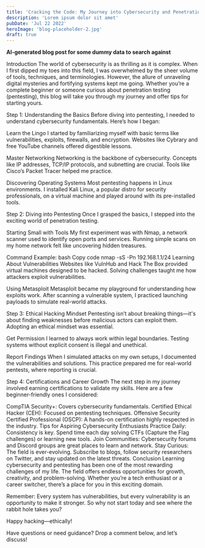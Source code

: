 ```yaml
---
title: 'Cracking the Code: My Journey into Cybersecurity and Penetration Testing'
description: 'Lorem ipsum dolor sit amet'
pubDate: 'Jul 22 2022'
heroImage: 'blog-placeholder-2.jpg'
draft: true
---
```


**AI-generated blog post for some dummy data to search against**

Introduction
The world of cybersecurity is as thrilling as it is complex. When I first dipped my toes into this field, I was overwhelmed by the sheer volume of tools, techniques, and terminologies. However, the allure of unraveling digital mysteries and fortifying systems kept me going. Whether you’re a complete beginner or someone curious about penetration testing (pentesting), this blog will take you through my journey and offer tips for starting yours.

Step 1: Understanding the Basics
Before diving into pentesting, I needed to understand cybersecurity fundamentals. Here’s how I began:

Learn the Lingo
I started by familiarizing myself with basic terms like vulnerabilities, exploits, firewalls, and encryption. Websites like Cybrary and free YouTube channels offered digestible lessons.

Master Networking
Networking is the backbone of cybersecurity. Concepts like IP addresses, TCP/IP protocols, and subnetting are crucial. Tools like Cisco’s Packet Tracer helped me practice.

Discovering Operating Systems
Most pentesting happens in Linux environments. I installed Kali Linux, a popular distro for security professionals, on a virtual machine and played around with its pre-installed tools.

Step 2: Diving into Pentesting
Once I grasped the basics, I stepped into the exciting world of penetration testing.

Starting Small with Tools
My first experiment was with Nmap, a network scanner used to identify open ports and services. Running simple scans on my home network felt like uncovering hidden treasures.

Command Example:
bash
Copy code
nmap -sS -Pn 192.168.1.1/24
Learning About Vulnerabilities
Websites like VulnHub and Hack The Box provided virtual machines designed to be hacked. Solving challenges taught me how attackers exploit vulnerabilities.

Using Metasploit
Metasploit became my playground for understanding how exploits work. After scanning a vulnerable system, I practiced launching payloads to simulate real-world attacks.

Step 3: Ethical Hacking Mindset
Pentesting isn’t about breaking things—it's about finding weaknesses before malicious actors can exploit them. Adopting an ethical mindset was essential.

Get Permission
I learned to always work within legal boundaries. Testing systems without explicit consent is illegal and unethical.

Report Findings
When I simulated attacks on my own setups, I documented the vulnerabilities and solutions. This practice prepared me for real-world pentests, where reporting is crucial.

Step 4: Certifications and Career Growth
The next step in my journey involved earning certifications to validate my skills. Here are a few beginner-friendly ones I considered:

CompTIA Security+: Covers cybersecurity fundamentals.
Certified Ethical Hacker (CEH): Focused on pentesting techniques.
Offensive Security Certified Professional (OSCP): A hands-on certification highly respected in the industry.
Tips for Aspiring Cybersecurity Enthusiasts
Practice Daily: Consistency is key. Spend time each day solving CTFs (Capture the Flag challenges) or learning new tools.
Join Communities: Cybersecurity forums and Discord groups are great places to learn and network.
Stay Curious: The field is ever-evolving. Subscribe to blogs, follow security researchers on Twitter, and stay updated on the latest threats.
Conclusion
Learning cybersecurity and pentesting has been one of the most rewarding challenges of my life. The field offers endless opportunities for growth, creativity, and problem-solving. Whether you’re a tech enthusiast or a career switcher, there’s a place for you in this exciting domain.

Remember: Every system has vulnerabilities, but every vulnerability is an opportunity to make it stronger. So why not start today and see where the rabbit hole takes you?

Happy hacking—ethically!

Have questions or need guidance? Drop a comment below, and let’s discuss!